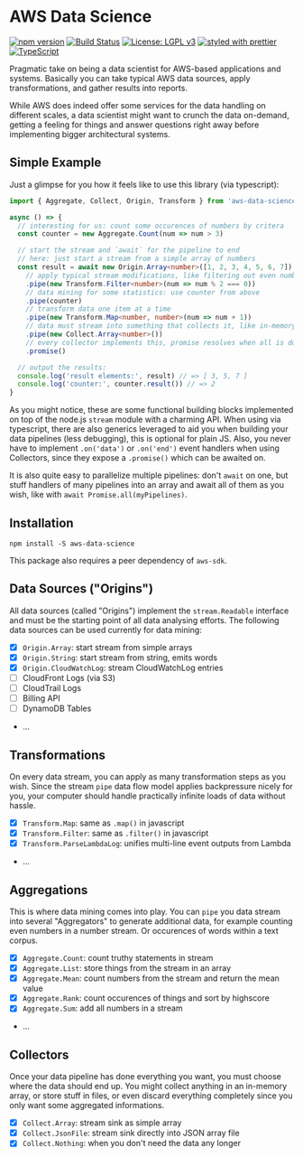 # AWS Data Science

[![npm version](https://badge.fury.io/js/aws-data-science.svg)](https://badge.fury.io/js/aws-data-science)
[![Build Status](https://travis-ci.org/Anonyfox/aws-data-science.svg?branch=master)](https://travis-ci.org/Anonyfox/aws-data-science)
[![License: LGPL v3](https://img.shields.io/badge/License-LGPL%20v3-blue.svg)](http://www.gnu.org/licenses/lgpl-3.0)
[![styled with prettier](https://img.shields.io/badge/styled_with-prettier-ff69b4.svg)](https://github.com/prettier/prettier)
[![TypeScript](https://badges.frapsoft.com/typescript/code/typescript.svg?v=101)](https://github.com/ellerbrock/typescript-badges/)

Pragmatic take on being a data scientist for AWS-based applications and systems.
Basically you can take typical AWS data sources, apply transformations, and
gather results into reports.

While AWS does indeed offer some services for the data handling on
different scales, a data scientist might want to crunch the data on-demand,
getting a feeling for things and answer questions right away before implementing
bigger architectural systems.

## Simple Example

Just a glimpse for you how it feels like to use this library (via typescript):

```typescript
import { Aggregate, Collect, Origin, Transform } from 'aws-data-science';

async () => {
  // interesting for us: count some occurences of numbers by critera
  const counter = new Aggregate.Count(num => num > 3)

  // start the stream and `await` for the pipeline to end
  // here: just start a stream from a simple array of numbers
  const result = await new Origin.Array<number>([1, 2, 3, 4, 5, 6, 7])
    // apply typical stream modifications, like filtering out even numbers
    .pipe(new Transform.Filter<number>(num => num % 2 === 0))
    // data mining for some statistics: use counter from above
    .pipe(counter)
    // transform data one item at a time
    .pipe(new Transform.Map<number, number>(num => num + 1))
    // data must stream into something that collects it, like in-memory array
    .pipe(new Collect.Array<number>())
    // every collector implements this, promise resolves when all is done
    .promise()

  // output the results:
  console.log('result elements:', result) // => [ 3, 5, 7 ]
  console.log('counter:', counter.result()) // => 2
}
```

As you might notice, these are some functional building blocks implemented
on top of the node.js `stream` module with a charming API. When using via
typescript, there are also generics leveraged to aid you when building
your data pipelines (less debugging), this is optional for plain JS. Also,
you never have to implement `.on('data')` or `.on('end')` event handlers
when using Collectors, since they expose a `.promise()` which can be awaited
on.

It is also quite easy to parallelize multiple pipelines: don't `await` on
one, but stuff handlers of many pipelines into an array and await all of
them as you wish, like with `await Promise.all(myPipelines)`.

## Installation

`npm install -S aws-data-science`

This package also requires a peer dependency of `aws-sdk`.

## Data Sources ("Origins")

All data sources (called "Origins") implement the `stream.Readable` interface
and must be the starting point of all data analysing efforts. The following
data sources can be used currently for data mining:

* [x] `Origin.Array`: start stream from simple arrays
* [x] `Origin.String`: start stream from string, emits words
* [x] `Origin.CloudWatchLog`: stream CloudWatchLog entries
* [ ] CloudFront Logs (via S3)
* [ ] CloudTrail Logs
* [ ] Billing API
* [ ] DynamoDB Tables
* ...

## Transformations

On every data stream, you can apply as many transformation steps as you wish.
Since the stream `pipe` data flow model applies backpressure nicely for you,
your computer should handle practically infinite loads of data without hassle.

* [x] `Transform.Map`: same as `.map()` in javascript
* [x] `Transform.Filter`: same as `.filter()` in javascript
* [x] `Transform.ParseLambdaLog`: unifies multi-line event outputs from Lambda
* ...

## Aggregations

This is where data mining comes into play. You can `pipe` you data stream
into several "Aggregators" to generate additional data, for example counting
even numbers in a number stream. Or occurences of words within a text corpus.

* [x] `Aggregate.Count`: count truthy statements in stream
* [x] `Aggregate.List`: store things from the stream in an array
* [x] `Aggregate.Mean`: count numbers from the stream and return the mean value
* [x] `Aggregate.Rank`: count occurences of things and sort by highscore
* [x] `Aggregate.Sum`: add all numbers in a stream
* ...

## Collectors

Once your data pipeline has done everything you want, you must choose where the
data should end up. You might collect anything in an in-memory array, or store
stuff in files, or even discard everything completely since you only want some
aggregated informations.

* [x] `Collect.Array`: stream sink as simple array
* [x] `Collect.JsonFile`: stream sink directly into JSON array file
* [x] `Collect.Nothing`: when you don't need the data any longer
